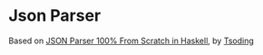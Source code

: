 # Json Parser

Based on [JSON Parser 100% From Scratch in Haskell](https://www.youtube.com/watch?v=N9RUqGYuGfw&t=2024s), by [Tsoding](https://www.youtube.com/channel/UCEbYhDd6c6vngsF5PQpFVWg)
